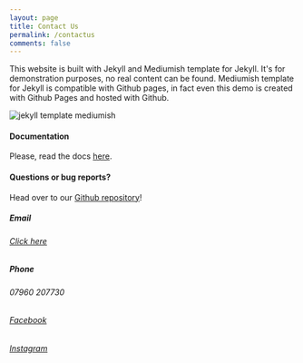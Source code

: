 ```yaml
---
layout: page
title: Contact Us
permalink: /contactus
comments: false
---
```


<div class="row justify-content-between">
<div class="col-md-8 pr-5">

<p>This website is built with Jekyll and Mediumish template for Jekyll. It's for demonstration purposes, no real content can be found. Mediumish template for Jekyll is compatible with Github pages, in fact even this demo is created with Github Pages and hosted with Github.</p>

<p class="mb-5"><img class="shadow-lg" src="{{site.baseurl}}/assets/images/mediumish-jekyll-template.png" alt="jekyll template mediumish" /></p>
<h4>Documentation</h4>

<p>Please, read the docs <a href="https://bootstrapstarter.com/bootstrap-templates/template-mediumish-bootstrap-jekyll/">here</a>.</p>

<h4>Questions or bug reports?</h4>

<p>Head over to our <a href="https://github.com/kirankumargosu/lmlandscapes">Github repository</a>!</p>

</div>

<div class="col-md-4">

<div class="sticky-top sticky-top-80">
<h5> <i class="fab fa-envelope"></i> Email </h5> <h6> <a href="mailto:lloyd-1994@hotmail.com">Click here</a> </h6>
<h5> <i class="fab fa-phone"></i> Phone <h5> <h6> 07960 207730 </h6>
<h5> <i class="fab fa-facebook"></i> <h5> <h6> <a href="{{ site.fburl }}" > Facebook </a> </h6>
<h5> <i class="fab fa-instagram"></i> <h5> <h6> <a href="{{ site.instaurl }}" > Instagram </a> </h6>


<!-- <h5>Email</h5> <h3> <a href="mailto:lloyd-1994@hotmail.com">Click here</a> </h3>
<h5>Phone Number</h5> <h3>07960 207730 </h3> -->

<!--
<p>Thank you for your support! Your donation helps me to maintain and improve <a target="_blank" href="https://github.com/kirankumargosu/lmlandscapes">Mediumish <i class="fab fa-github"></i></a>.</p>

<a target="_blank" href="https://www.wowthemes.net/donate/" class="btn btn-danger">Buy me a coffee</a> <a target="_blank" href="https://bootstrapstarter.com/bootstrap-templates/template-mediumish-bootstrap-jekyll/" class="btn btn-warning">Documentation</a>
-->
</div>
</div>
</div>
